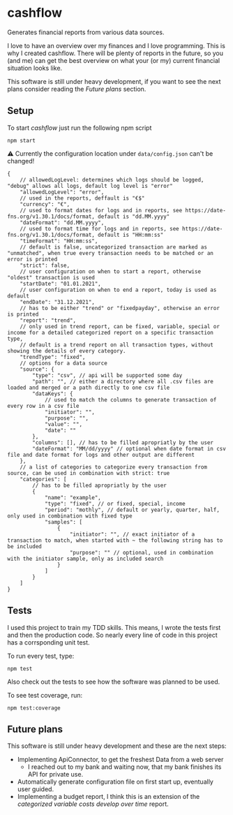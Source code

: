 # cashflow

Generates financial reports from various data sources.

I love to have an overview over my finances and I love programming.
This is why I created cashflow.
There will be plenty of reports in the future,
so you (and me) can get the best overview on what your (or my) current financial situation looks like.

This software is still under heavy development,
if you want to see the next plans consider reading the _Future plans_ section.

## Setup

To start _cashflow_ just run the following npm script

```
npm start
```

⚠ Currently the configuration location under `data/config.json` can't be changed!

```jsonc
{
    // allowedLogLevel: determines which logs should be logged, "debug" allows all logs, default log level is "error"
    "allowedLogLevel": "error",
    // used in the reports, deffault is "€$"
    "currency": "€",
    // used to format dates for logs and in reports, see https://date-fns.org/v1.30.1/docs/format, default is "dd.MM.yyyy"
    "dateFormat": "dd.MM.yyyy",
    // used to format time for logs and in reports, see https://date-fns.org/v1.30.1/docs/format, default is "HH:mm:ss"
    "timeFormat": "HH:mm:ss",
    // default is false, uncategorized transaction are marked as "unmatched", when true every transaction needs to be matched or an error is printed
    "strict": false,
    // user configuration on when to start a report, otherwise "oldest" transaction is used
    "startDate": "01.01.2021",
    // user configuration on when to end a report, today is used as default
    "endDate": "31.12.2021",
    // has to be either "trend" or "fixedpayday", otherwise an error is printed
    "report": "trend",
    // only used in trend report, can be fixed, variable, special or income for a detailed categorized report on a specific transaction type,
    // default is a trend report on all transaction types, without showing the details of every category.
    "trendType": "fixed",
    // options for a data source
    "source": {
        "type": "csv", // api will be supported some day
        "path": "", // either a directory where all .csv files are loaded and merged or a path directly to one csv file
        "dataKeys": {
            // used to match the columns to generate transaction of every row in a csv file
            "initiator": "",
            "purpose": "",
            "value": "",
            "date": ""
        },
        "columns": [], // has to be filled apropriatly by the user
        "dateFormat": "MM/dd/yyyy" // optional when date format in csv file and date format for logs and other output are different
    },
    // a list of categories to categorize every transaction from source, can be used in combination with strict: true
    "categories": [
        // has to be filled apropriatly by the user
        {
            "name": "example",
            "type": "fixed", // or fixed, special, income
            "period": "mothly", // default or yearly, quarter, half, only used in combination with fixed type
            "samples": [
                {
                    "initiator": "", // exact initiator of a transaction to match, when started with ~ the following string has to be included
                    "purpose": "" // optional, used in combination with the initiator sample, only as included search
                }
            ]
        }
    ]
}
```

## Tests

I used this project to train my TDD skills.
This means, I wrote the tests first and then the production code.
So nearly every line of code in this project has a corrsponding unit test.

To run every test, type:

```
npm test
```

Also check out the tests to see how the software was planned to be used.

To see test coverage, run:

```
npm test:coverage
```

## Future plans

This software is still under heavy development and these are the next steps:

-   Implementing ApiConnector, to get the freshest Data from a web server
    -   I reached out to my bank and waiting now, that my bank finishes its API for private use.
-   Automatically generate configuration file on first start up, eventually user guided.
-   Implementing a budget report,
    I think this is an extension of the _categorized variable costs develop over time_ report.
